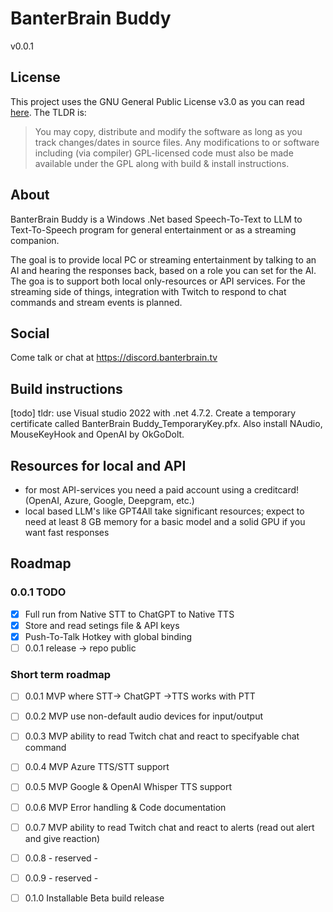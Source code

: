 # BanterBrain Buddy
v0.0.1

## License
This project uses the GNU General Public License v3.0 as you can read [here](./LICENSE.txt). The TLDR is:

>You may copy, distribute and modify the software as long as you track changes/dates in source files. Any modifications to or software including (via compiler) GPL-licensed code must also be made available under the GPL along with build & install instructions.

## About
BanterBrain Buddy is a Windows .Net based Speech-To-Text to LLM to Text-To-Speech program for general entertainment or as a streaming companion.

The goal is to provide local PC or streaming entertainment by talking to an AI and hearing the responses back, based on a role you can set for the AI. The goa is to support both local only-resources or API services.
For the streaming side of things, integration with Twitch to respond to chat commands and stream events is planned.

## Social
Come talk or chat at https://discord.banterbrain.tv

## Build instructions
[todo]
tldr: use Visual studio 2022 with .net 4.7.2. Create a temporary certificate called BanterBrain Buddy_TemporaryKey.pfx. Also install NAudio, MouseKeyHook and OpenAI by OkGoDolt. 

## Resources for local and API
- for most API-services you need a paid account using a creditcard! (OpenAI, Azure, Google, Deepgram, etc.)
- local based LLM's like GPT4All take significant resources; expect to need at least 8 GB memory for a basic model and a solid GPU if you want fast responses

## Roadmap

### 0.0.1 TODO
- [X] Full run from Native STT to ChatGPT to Native TTS
- [X] Store and read setings file & API keys
- [X] Push-To-Talk Hotkey with global binding
- [ ] 0.0.1 release -> repo public
 
### Short term roadmap
- [ ] 0.0.1 MVP where STT-> ChatGPT ->TTS works with PTT
- [ ] 0.0.2 MVP use non-default audio devices for input/output
- [ ] 0.0.3 MVP ability to read Twitch chat and react to specifyable chat command
- [ ] 0.0.4 MVP Azure TTS/STT support
- [ ] 0.0.5 MVP Google & OpenAI Whisper TTS support
- [ ] 0.0.6 MVP Error handling & Code documentation
- [ ] 0.0.7 MVP ability to read Twitch chat and react to alerts (read out alert and give reaction)
- [ ] 0.0.8 - reserved -
- [ ] 0.0.9 - reserved -
- [ ] 0.1.0 Installable Beta build release

